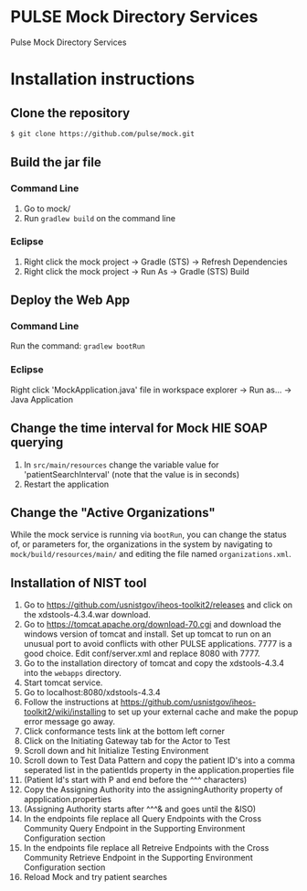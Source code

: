 # PULSE Mock Directory Services

Pulse Mock Directory Services

# Installation instructions

## Clone the repository

```sh
$ git clone https://github.com/pulse/mock.git
```

## Build the jar file

### Command Line
1. Go to mock/
2. Run `gradlew build` on the command line

### Eclipse
1. Right click the mock project -> Gradle (STS) -> Refresh Dependencies
2. Right click the mock project -> Run As -> Gradle (STS) Build

## Deploy the Web App

### Command Line
Run the command: `gradlew bootRun`

### Eclipse
Right click 'MockApplication.java' file in workspace explorer -> Run as... -> Java Application

## Change the time interval for Mock HIE SOAP querying
1. In `src/main/resources` change the variable value for 'patientSearchInterval' (note that the value is in seconds)
2. Restart the application

## Change the "Active Organizations"

While the mock service is running via `bootRun`, you can change the status of, or parameters for, the organizations in the system by navigating to `mock/build/resources/main/` and editing the file named `organizations.xml`.

## Installation of NIST tool

1. Go to https://github.com/usnistgov/iheos-toolkit2/releases and click on the xdstools-4.3.4.war download.
2. Go to https://tomcat.apache.org/download-70.cgi and download the windows version of tomcat and install. Set up tomcat to run on an unusual port to avoid conflicts with other PULSE applications. 7777 is a good choice. Edit conf/server.xml and replace 8080 with 7777.
3. Go to the installation directory of tomcat and copy the xdstools-4.3.4 into the `webapps` directory.
4. Start tomcat service.
5. Go to localhost:8080/xdstools-4.3.4
6. Follow the instructions at https://github.com/usnistgov/iheos-toolkit2/wiki/installing to set up your external cache and make the popup error message go away.
7. Click conformance tests link at the bottom left corner
8. Click on the Initiating Gateway tab for the Actor to Test
9. Scroll down and hit Initialize Testing Environment
10. Scroll down to Test Data Pattern and copy the patient ID's into a comma seperated list in the patientIds property in the application.properties file
11. (Patient Id's start with P and end before the ^^^ characters)
12. Copy the Assigning Authority into the assigningAuthority property of appplication.properties
13. (Assigning Authority starts after ^^^& and goes until the &ISO)
14. In the endpoints file replace all Query Endpoints with the Cross Community Query Endpoint in the Supporting Environment Configuration section
15. In the endpoints file replace all Retreive Endpoints with the Cross Community Retrieve Endpoint in the Supporting Environment Configuration section
16. Reload Mock and try patient searches



